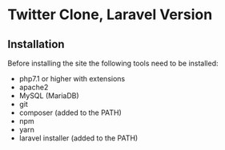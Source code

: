 # Twitter Clone, Laravel Version

## Installation
Before installing the site the following tools need to be installed:
- php7.1 or higher with extensions
- apache2
- MySQL (MariaDB)
- git
- composer (added to the PATH)
- npm
- yarn
- laravel installer (added to the PATH)

<br/>
